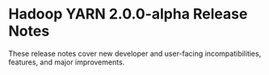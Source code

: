 # Hadoop YARN 2.0.0-alpha Release Notes

These release notes cover new developer and user-facing incompatibilities, features, and major improvements.



